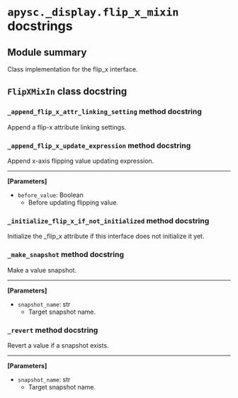 # `apysc._display.flip_x_mixin` docstrings

## Module summary

Class implementation for the flip_x interface.

## `FlipXMixIn` class docstring

### `_append_flip_x_attr_linking_setting` method docstring

Append a flip-x attribute linking settings.

### `_append_flip_x_update_expression` method docstring

Append x-axis flipping value updating expression.<hr>

**[Parameters]**

- `before_value`: Boolean
  - Before updating flipping value.

### `_initialize_flip_x_if_not_initialized` method docstring

Initialize the _flip_x attribute if this interface does not initialize it yet.

### `_make_snapshot` method docstring

Make a value snapshot.<hr>

**[Parameters]**

- `snapshot_name`: str
  - Target snapshot name.

### `_revert` method docstring

Revert a value if a snapshot exists.<hr>

**[Parameters]**

- `snapshot_name`: str
  - Target snapshot name.